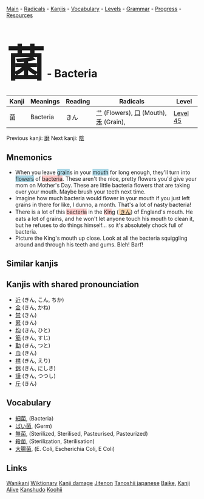 <style> bigfont {font-size: 100px}</style>
[Main](../README.md) -
[Radicals](../radicals.md) -
[Kanjis](../kanjis.md) -
[Vocabulary](../vocabulary.md) -
[Levels](../levels.md) -
[Grammar](../grammar.md) - 
[Progress](../progress.md) -
[Resources](../resources.md)
# <bigfont> 菌</bigfont> - Bacteria 

| Kanji | Meanings | Reading | Radicals | Level |
| --- | --- | --- | --- | --- |
| 菌 | Bacteria | きん | [艹](../radicals/艹.md) (Flowers), [口](../radicals/口.md) (Mouth), [禾](../radicals/禾.md) (Grain),  | [Level 45](../levels/wk_level45.md) |

Previous kanji: [磨](磨.md) Next kanji: [陰](陰.md) 

## Mnemonics
 * When you leave <span style="background-color:#ADD8E6"> grain</span>s in your <span style="background-color:#ADD8E6"> mouth</span> for long enough, they'll turn into <span style="background-color:#ADD8E6"> flowers</span> of <span style="background-color:#ffcccb"> bacteria</span>. These aren't the nice, pretty flowers you'd give your mom on Mother's Day. These are little bacteria flowers that are taking over your mouth. Maybe brush your teeth next time.
* Imagine how much bacteria would flower in your mouth if you just left grains in there for like, I dunno, a month. That's a lot of nasty bacteria!
* There is a lot of this <span style="background-color:#ffcccb"> bacteria</span> in the <span style="background-color:#ffcccb"> Kin</span>g (<span style="background-color:#fed8b1"> [きん](https://jisho.org/search/きん)</span>) of England's mouth. He eats a lot of grains, and he won't let anyone touch his mouth to clean it, but he refuses to do things himself... so it's absolutely chock full of bacteria.
* Picture the King's mouth up close. Look at all the bacteria squiggling around and through his teeth and gums. Bleh! Barf!


## Similar kanjis
 


## Kanjis with shared pronounciation
 * [近](近.md) (きん, こん, ちか)
* [金](金.md) (きん, かね)
* [禁](禁.md) (きん)
* [緊](緊.md) (きん)
* [均](均.md) (きん, ひと)
* [筋](筋.md) (きん, すじ)
* [勤](勤.md) (きん, つと)
* [巾](巾.md) (きん)
* [襟](襟.md) (きん, えり)
* [錦](錦.md) (きん, にしき)
* [謹](謹.md) (きん, つつし)
* [斤](斤.md) (きん)



## Vocabulary
 * [細菌](../vocabulary/菌.md), (Bacteria)
* [ばい菌](../vocabulary/菌.md), (Germ)
* [無菌](../vocabulary/菌.md), (Sterilized, Sterilised, Pasteurised, Pasteurized)
* [殺菌](../vocabulary/菌.md), (Sterilization, Sterilisation)
* [大腸菌](../vocabulary/菌.md), (E. Coli, Escherichia Coli, E Coli)




## Links 


[Wanikani](https://www.wanikani.com/kanji/菌)
[Wiktionary](https://en.wiktionary.org/wiki/菌)
[Kanji damage](http://www.kanjidamage.com/kanji/search?utf8=✓&q=菌)
[Jitenon](https://jitenon.com/kanji/菌)
[Tanoshii japanese](https://www.tanoshiijapanese.com/dictionary/kanji.cfm?k=菌)
[Baike](https://baike.baidu.com/item/菌),
[Kanji Alive](https://app.kanjialive.com/菌)
[Kanshudo](https://www.kanshudo.com/searchmn?q=菌)
[Koohii](https://kanji.koohii.com/study/kanji/菌)

